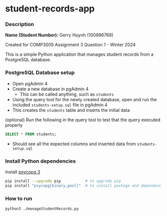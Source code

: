 # student-records-app

### Description

**Name (Student Number):** Gerry Huynh (100996769)

Created for COMP3005 Assignment 3 Question 1 - Winter 2024

This is a simple Python application that manages student records from a PostgreSQL database.

### PostgreSQL Database setup

- Open pgAdmin 4
- Create a new database in pgAdmin 4
  - This can be called anything, such as `students`
- Using the query tool for the newly created database, open and run the included `students-setup.sql` file in pgAdmin 4
- This creates the `students` table and inserts the initial data

(optional) Run the following in the query tool to test that the query executed properly

```SQL
SELECT * FROM students;
```

- Should see all the expected columns and inserted data from `students-setup.sql`

### Install Python dependencies

Install [psycopg 3](https://pypi.org/project/psycopg/)

```bash
pip install --upgrade pip           # to upgrade pip
pip install "psycopg[binary,pool]"  # to install package and dependencies
```

### How to run

<!-- UPDATE README: INCLUDE INSTRUCTIONS TO UPDATE DATABASE CONNECTION INFO -->

```bash
python3 ./manageStudentRecords.py
```
